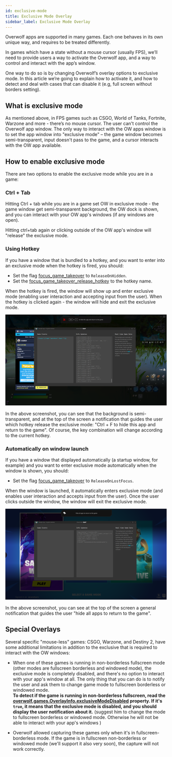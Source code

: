 ```yaml
---
id: exclusive-mode
title: Exclusive Mode Overlay
sidebar_label: Exclusive Mode Overlay
---
```


Overwolf apps are supported in many games. Each one behaves in its own unique way, and requires to be treated differently.

In games which have a state without a mouse cursor (usually FPS), we’ll need to provide users a way to activate the Overwolf app, and a way to control and interact with the app’s window.

One way to do so is by changing Overwolf’s overlay options to exclusive mode. In this article we’re going to explain how to activate it, and how to detect and deal with cases that can disable it (e.g, full screen without borders setting).

## What is exclusive mode

As mentioned above, in FPS games such as CSGO, World of Tanks, Fortnite, Warzone and more - there’s no mouse cursor. The user can't control the Overwolf app window. The only way to interact with the OW apps window is to set the app window into "exclusive mode" – the game window becomes semi-transparent, input doesn't pass to the game, and a cursor interacts with the OW app available.

## How to enable exclusive mode

There are two options to enable the exclusive mode while you are in a game:

### Ctrl + Tab

Hitting Ctrl + tab while you are in a game set OW in exclusive mode - the game window get semi-transparent background, the OW dock is shown, and you can interact with your OW app's windows (if any windows are open).  

Hitting ctrl+tab again or clicking outside of the OW app's window will "release" the exclusive mode.

### Using Hotkey

If you have a window that is bundled to a hotkey, and you want to enter into an exclusive mode when the hotkey is fired, you should:

* Set the flag [focus_game_takeover](../api/manifest-json#focus_game_takeover) to `ReleaseOnHidden`.
* Set the [focus_game_takeover_release_hotkey](../api/manifest-json#focus_game_takeover_release_hotkey) to the hotkey name. 

When the hotkey is fired, the window will show up and enter exclusive mode (enabling user interaction and accepting input from the user). When the hotkey is clicked again - the window will hide and exit the exclusive mode.

![hotkey](../assets/exclusive-mode/hotkey.png)

In the above screenshot, you can see that the background is semi-transparent, and at the top of the screen a notification that guides the user which hotkey release the exclusive mode: "Ctrl + F to hide this app and return to the game". Of course, the key combination will change according to the current hotkey.

### Automatically on window launch

If you have a window that displayed automatically (a startup window, for example) and you want to enter exclusive mode automatically when the window is shown, you should:

* Set the flag [focus_game_takeover](../api/manifest-json#focus_game_takeover) to `ReleaseOnLostFocus`.

When the window is launched, it automatically enters exclusive mode (and enables user interaction and accepts input from the user).
Once the user clicks outside the window, the window will exit the exclusive mode.

![ctrl-tab](../assets/exclusive-mode/ctrl-tab.png)

In the above screenshot, you can see at the top of the screen a general notification that guides the user "hide all apps to return to the game".

## Special Overlays

Several specific "mouse-less" games: CSGO, Warzone, and Destiny 2, have some additional limitations in addition to the exclusive that is required to interact with the OW windows: 

* When one of these games is running in non-borderless fullscreen mode (other modes are fullscreen borderless and windowed mode), the exclusive mode is completely disabled, and there's no option to interact with your app's window at all.  The only thing that you can do is to notify the user and ask them to change game mode to fullscreen borderless or windowed mode.  
  **To detect if the game is running in non-borderless fullscreen, read the [overwolf.games.OverlayInfo.exclusiveModeDisabled](../api/overwolf-games#overlayinfo-object) property. If it's `true`, it means that the exclusive mode is disabled, and you should display the user notification about it.** (suggest him to change the mode to fullscreen borderless or windowed mode. Otherwise he will not be able to interact with your app's windows )

* Overwolf allowed capturing these games only when it's in fullscreen-borderless mode. If the game is in fullscreen non-borderless or windowed mode (we'll support it also very soon), the capture will not work correctly.
